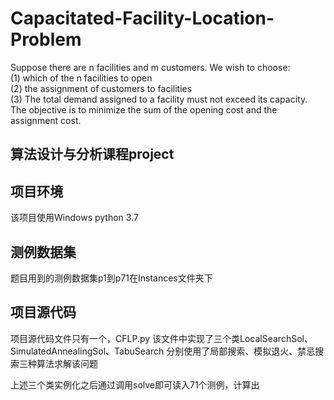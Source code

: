 # Capacitated-Facility-Location-Problem
Suppose there are n facilities and m customers. 
We wish to choose:  
(1) which of the n facilities to open  
(2) the assignment of customers to facilities  
(3) The total demand assigned to a facility must not exceed its capacity.   
The objective is to minimize the sum of the opening cost and the assignment cost. 

## 算法设计与分析课程project

## 项目环境
该项目使用Windows python 3.7

## 测例数据集
题目用到的测例数据集p1到p71在Instances文件夹下

## 项目源代码
项目源代码文件只有一个，CFLP.py
该文件中实现了三个类LocalSearchSol、SimulatedAnnealingSol、TabuSearch
分别使用了局部搜索、模拟退火、禁忌搜索三种算法求解该问题

上述三个类实例化之后通过调用solve即可读入71个测例，计算出
